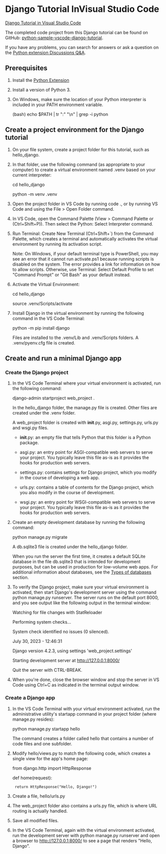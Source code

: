 # Django Tutorial InVisual Studio Code
[Django Tutorial in Visual Studio Code](https://code.visualstudio.com/docs/python/tutorial-django)

The completed code project from this Django tutorial can be found on GitHub: [python-sample-vscode-django-tutorial](https://github.com/microsoft/python-sample-vscode-django-tutorial).

If you have any problems, you can search for answers or ask a question on the [Python extension Discussions Q&A](https://github.com/microsoft/vscode-python/discussions/categories/q-a).

## Prerequisites

1. Install the [Python Extension](https://marketplace.visualstudio.com/items?itemName=ms-python.python)

1. Install a version of Python 3.

1. On Windows, make sure the location of your Python interpreter is included in your PATH environment variable.

    (bash) echo $PATH | tr ":" "\n" | grep -i python

## Create a project environment for the Django tutorial

1. On your file system, create a project folder for this tutorial, such as hello_django.

1. In that folder, use the following command (as appropriate to your computer) to create a virtual environment named .venv based on your current interpreter:

    cd hello_django

    python -m venv .venv

1. Open the project folder in VS Code by running code ., or by running VS Code and using the File > Open Folder command.

1. In VS Code, open the Command Palette (View > Command Palette or (Ctrl+Shift+P)). Then select the Python: Select Interpreter command.

1. Run Terminal: Create New Terminal (Ctrl+Shift+`) from the Command Palette, which creates a terminal and automatically activates the virtual environment by running its activation script.

    Note: On Windows, if your default terminal type is PowerShell, you may see an error that it cannot run activate.ps1 because running scripts is disabled on the system. The error provides a link for information on how to allow scripts. Otherwise, use Terminal: Select Default Profile to set "Command Prompt" or "Git Bash" as your default instead.

1. Activate the Virtual Environment:

    cd hello_django

    source .venv/Scripts/activate

1. Install Django in the virtual environment by running the following command in the VS Code Terminal:

    python -m pip install django

    Files are installed to the .venv/Lib and .venv/Scripts folders. A .venv/pyenv.cfg file is created.

## Create and run a minimal Django app

### Create the Django project

1. In the VS Code Terminal where your virtual environment is activated, run the following command:

    django-admin startproject web_project .

    In the hello_django folder, the manage.py file is created. Other files are created under the .venv folder.

    A web_project folder is created with __init__.py, asgi.py, settings.py, urls.py and wsgi.py files.

    * __init__.py: an empty file that tells Python that this folder is a Python package.

    * asgi.py: an entry point for ASGI-compatible web servers to serve your project. You typically leave this file as-is as it provides the hooks for production web servers.

    * settings.py: contains settings for Django project, which you modify in the course of developing a web app.

    * urls.py: contains a table of contents for the Django project, which you also modify in the course of development.

    * wsgi.py: an entry point for WSGI-compatible web servers to serve your project. You typically leave this file as-is as it provides the hooks for production web servers.

1. Create an empty development database by running the following command:

    python manage.py migrate

    A db.sqlite3 file is created under the hello_django folder.

    When you run the server the first time, it creates a default SQLite database in the file db.sqlite3 that is intended for development purposes, but can be used in production for low-volume web apps. For additional information about databases, see the [Types of databases](https://code.visualstudio.com/docs/python/tutorial-django#_types-of-databases) section.

1. To verify the Django project, make sure your virtual environment is activated, then start Django's development server using the command python manage.py runserver. The server runs on the default port 8000, and you see output like the following output in the terminal window:

    Watching for file changes with StatReloader

    Performing system checks...

    System check identified no issues (0 silenced).

    July 30, 2023 - 12:46:31

    Django version 4.2.3, using settings 'web_project.settings'

    Starting development server at http://127.0.0.1:8000/

    Quit the server with CTRL-BREAK.

1. When you're done, close the browser window and stop the server in VS Code using Ctrl+C as indicated in the terminal output window.

### Create a Django app

1. In the VS Code Terminal with your virtual environment activated, run the administrative utility's startapp command in your project folder (where manage.py resides):

    python manage.py startapp hello

    The command creates a folder called hello that contains a number of code files and one subfolder.

1. Modify hello/views.py to match the following code, which creates a single view for the app's home page:

    from django.http import HttpResponse

    def home(request):

        return HttpResponse("Hello, Django!")

1. Create a file, hello/urls.py

1. The web_project folder also contains a urls.py file, which is where URL routing is actually handled. 

1. Save all modified files.

1. In the VS Code Terminal, again with the virtual environment activated, run the development server with python manage.py runserver and open a browser to http://127.0.0.1:8000/ to see a page that renders "Hello, Django".